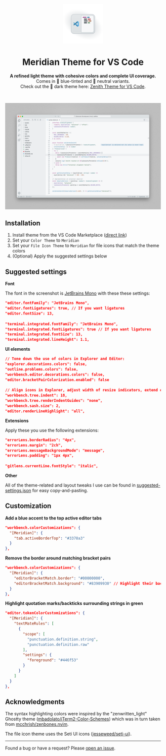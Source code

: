 <div align="center">
  <img src="assets/icon-transparent.png" alt="Meridian Icon" width="128">
  <h1>Meridian Theme for VS Code</h1>
  <p>
    <strong>A refined light theme with cohesive colors and complete UI coverage.</strong>
    <br>
    Comes in 💙 blue-tinted and 🩶 neutral variants.
    <br>
    Check out the 🌚 dark theme here: <a href="https://marketplace.visualstudio.com/items?itemName=britown.vscode-theme-zenith">Zenith Theme for VS Code</a>.
  </p>
  <br>
</div>

![Meridian Screenshot](assets/screenshot.png)

## Installation

1. Install theme from the VS Code Marketplace ([direct link](https://marketplace.visualstudio.com/items?itemName=britown.vscode-theme-meridian))
2. Set your `Color Theme` to `Meridian`
3. Set your `File Icon Theme` to `Meridian` for file icons that match the theme colors
4. (Optional) Apply the suggested settings below

## Suggested settings

**Font**

The font in the screenshot is [JetBrains Mono](https://www.jetbrains.com/lp/mono/) with these these settings:

```json
"editor.fontFamily": "JetBrains Mono",
"editor.fontLigatures": true, // If you want ligatures
"editor.fontSize": 13,

"terminal.integrated.fontFamily": "JetBrains Mono",
"terminal.integrated.fontLigatures": true // If you want ligatures
"terminal.integrated.fontSize": 13,
"terminal.integrated.lineHeight": 1.1,
```

**UI elements**

```json
// Tone down the use of colors in Explorer and Editor:
"explorer.decorations.colors": false,
"outline.problems.colors": false,
"workbench.editor.decorations.colors": false,
"editor.bracketPairColorization.enabled": false

// Align icons in Explorer, adjust width of resize indicators, extend editor line highlight into gutter
"workbench.tree.indent": 18,
"workbench.tree.renderIndentGuides": "none",
"workbench.sash.size": 2,
"editor.renderLineHighlight": "all",
```

**Extensions**

Apply these you use the following extensions:

```json
"errorLens.borderRadius": "4px",
"errorLens.margin": "2ch",
"errorLens.messageBackgroundMode": "message",
"errorLens.padding": "1px 4px",

"gitlens.currentLine.fontStyle": "italic",
```

**Other**

All of the theme-related and layout tweaks I use can be found in [suggested-settings.json](https://github.com/bkuzmanoski/vscode-theme-meridian/blob/main/suggested-settings.json) for easy copy-and-pasting.

## Customization

**Add a blue accent to the top active editor tabs**

```json
"workbench.colorCustomizations": {
  "[Meridian]": {
    "tab.activeBorderTop": "#3378a3"
  }
},
```

**Remove the border around matching bracket pairs**

```json
"workbench.colorCustomizations": {
  "[Meridian]": {
    "editorBracketMatch.border": "#00000000",
    "editorBracketMatch.background": "#83909930" // Highlight their background color instead
  }
},
```

**Highlight quotation marks/backticks surrounding strings in green**

```json
"editor.tokenColorCustomizations": {
  "[Meridian]": {
    "textMateRules": [
      {
        "scope": [
          "punctuation.definition.string",
          "punctuation.definition.raw"
        ],
        "settings": {
          "foreground": "#446f53"
        }
      }
    ]
  }
},
```

## Acknowledgments

The syntax highlighting colors were inspired by the "zenwritten_light" Ghostty theme ([mbadolato/iTerm2-Color-Schemes](https://github.com/mbadolato/iTerm2-Color-Schemes)) which was in turn taken from [mcchrish/zenbones.nvim](https://github.com/mcchrish/zenbones.nvim).

The file icon theme uses the Seti UI icons ([jesseweed/seti-ui](https://github.com/jesseweed/seti-ui)).

---

Found a bug or have a request? Please [open an issue](https://github.com/bkuzmanoski/vscode-theme-meridian/issues).
